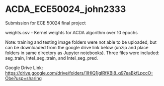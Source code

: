# ACDA_ECE50024_john2333
Submission for ECE 50024 final project

weights.csv - Kernel weights for ACDA algorithm over 10 epochs

Note: training and testing image folders were not able to be uploaded, but can be downloaded from the google drive link below (unzip and place folders in same directory as Jupyter notebooks). Three files were included: seg_train, Intel_seg_train, and Intel_seg_pred. 

Google Drive Link: https://drive.google.com/drive/folders/1IHlQ1jgIRfKBi8_q97eaBkfLpccO-Obe?usp=sharing
